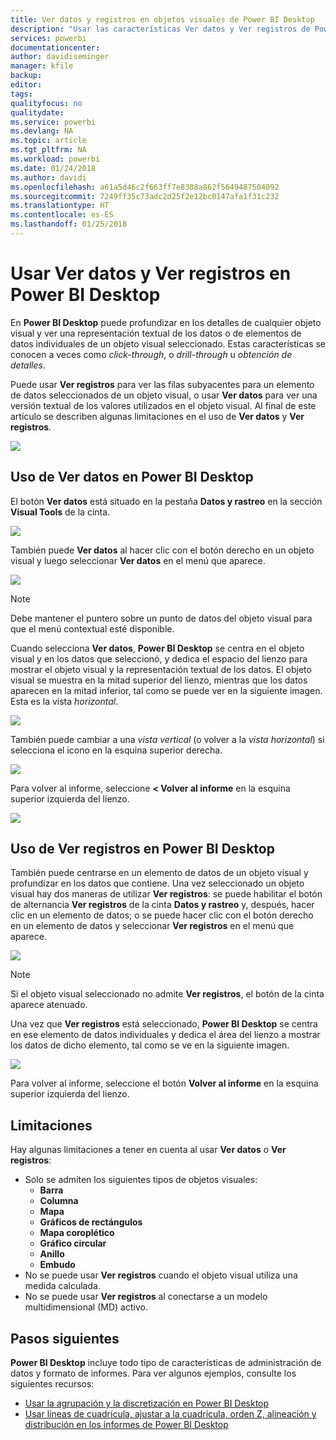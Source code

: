 ```yaml
---
title: Ver datos y registros en objetos visuales de Power BI Desktop
description: "Usar las características Ver datos y Ver registros de Power BI Desktop para profundizar en la información"
services: powerbi
documentationcenter: 
author: davidiseminger
manager: kfile
backup: 
editor: 
tags: 
qualityfocus: no
qualitydate: 
ms.service: powerbi
ms.devlang: NA
ms.topic: article
ms.tgt_pltfrm: NA
ms.workload: powerbi
ms.date: 01/24/2018
ms.author: davidi
ms.openlocfilehash: a61a5d46c2f663ff7e8388a862f5649487504092
ms.sourcegitcommit: 7249ff35c73adc2d25f2e12bc0147afa1f31c232
ms.translationtype: HT
ms.contentlocale: es-ES
ms.lasthandoff: 01/25/2018
---
```

# <a name="use-see-data-and-see-records-in-power-bi-desktop"></a>Usar Ver datos y Ver registros en Power BI Desktop
En **Power BI Desktop** puede profundizar en los detalles de cualquier objeto visual y ver una representación textual de los datos o de elementos de datos individuales de un objeto visual seleccionado. Estas características se conocen a veces como *click-through*, o *drill-through* u *obtención de detalles*.

Puede usar **Ver registros** para ver las filas subyacentes para un elemento de datos seleccionados de un objeto visual, o usar **Ver datos** para ver una versión textual de los valores utilizados en el objeto visual. Al final de este artículo se describen algunas limitaciones en el uso de **Ver datos** y **Ver registros**.

![](media/desktop-see-data-see-records/see-data-see-records_1.png)

## <a name="using-see-data-in-power-bi-desktop"></a>Uso de Ver datos en Power BI Desktop
El botón **Ver datos** está situado en la pestaña **Datos y rastreo** en la sección **Visual Tools** de la cinta.

![](media/desktop-see-data-see-records/see-data-see-records_2.png)

También puede **Ver datos** al hacer clic con el botón derecho en un objeto visual y luego seleccionar **Ver datos** en el menú que aparece.

![](media/desktop-see-data-see-records/see-data-see-records_3.png)

> [!NOTE]
> Debe mantener el puntero sobre un punto de datos del objeto visual para que el menú contextual esté disponible.
> 
> 

Cuando selecciona **Ver datos**, **Power BI Desktop** se centra en el objeto visual y en los datos que seleccionó, y dedica el espacio del lienzo para mostrar el objeto visual y la representación textual de los datos. El objeto visual se muestra en la mitad superior del lienzo, mientras que los datos aparecen en la mitad inferior, tal como se puede ver en la siguiente imagen. Esta es la vista *horizontal*.

![](media/desktop-see-data-see-records/see-data-see-records_4.png)

También puede cambiar a una *vista vertical* (o volver a la *vista horizontal*) si selecciona el icono en la esquina superior derecha.

![](media/desktop-see-data-see-records/see-data-see-records_5.png)

Para volver al informe, seleccione **< Volver al informe** en la esquina superior izquierda del lienzo.

![](media/desktop-see-data-see-records/see-data-see-records_6.png)

## <a name="using-see-records-in-power-bi-desktop"></a>Uso de Ver registros en Power BI Desktop
También puede centrarse en un elemento de datos de un objeto visual y profundizar en los datos que contiene. Una vez seleccionado un objeto visual hay dos maneras de utilizar **Ver registros**: se puede habilitar el botón de alternancia **Ver registros** de la cinta **Datos y rastreo** y, después, hacer clic en un elemento de datos; o se puede hacer clic con el botón derecho en un elemento de datos y seleccionar **Ver registros** en el menú que aparece.

![](media/desktop-see-data-see-records/see-data-see-records_7.png)

> [!NOTE]
> Si el objeto visual seleccionado no admite **Ver registros**, el botón de la cinta aparece atenuado.
> 
> 

Una vez que **Ver registros** está seleccionado, **Power BI Desktop** se centra en ese elemento de datos individuales y dedica el área del lienzo a mostrar los datos de dicho elemento, tal como se ve en la siguiente imagen.

![](media/desktop-see-data-see-records/see-data-see-records_8.png)

Para volver al informe, seleccione el botón **Volver al informe** en la esquina superior izquierda del lienzo.

## <a name="limitations"></a>Limitaciones
Hay algunas limitaciones a tener en cuenta al usar **Ver datos** o **Ver registros**:

* Solo se admiten los siguientes tipos de objetos visuales:
  * **Barra**
  * **Columna**
  * **Mapa**
  * **Gráficos de rectángulos**
  * **Mapa coroplético**
  * **Gráfico circular**
  * **Anillo**
  * **Embudo**
* No se puede usar **Ver registros** cuando el objeto visual utiliza una medida calculada.
* No se puede usar **Ver registros** al conectarse a un modelo multidimensional (MD) activo.

## <a name="next-steps"></a>Pasos siguientes
**Power BI Desktop** incluye todo tipo de características de administración de datos y formato de informes. Para ver algunos ejemplos, consulte los siguientes recursos:

* [Usar la agrupación y la discretización en Power BI Desktop](desktop-grouping-and-binning.md)
* [Usar líneas de cuadrícula, ajustar a la cuadrícula, orden Z, alineación y distribución en los informes de Power BI Desktop](desktop-gridlines-snap-to-grid.md)

